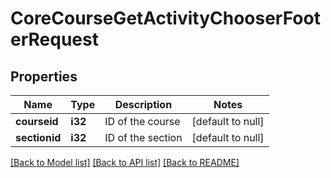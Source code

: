 # CoreCourseGetActivityChooserFooterRequest

## Properties

Name | Type | Description | Notes
------------ | ------------- | ------------- | -------------
**courseid** | **i32** | ID of the course | [default to null]
**sectionid** | **i32** | ID of the section | [default to null]

[[Back to Model list]](../README.md#documentation-for-models) [[Back to API list]](../README.md#documentation-for-api-endpoints) [[Back to README]](../README.md)


